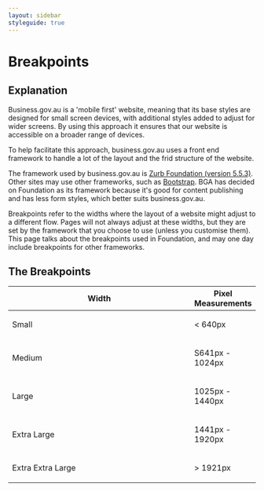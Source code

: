 ```yaml
---
layout: sidebar
styleguide: true
---
```


# Breakpoints

## Explanation

Business.gov.au is a 'mobile first' website, meaning that its base styles are 
designed for small screen devices, with additional styles added to adjust for 
wider screens. By using this approach it ensures that our website is accessible 
on a broader range of devices.

To help facilitate this approach, business.gov.au uses a front end framework to 
handle a lot of the layout and the frid structure of the website.

The framework used by business.gov.au is [Zurb Foundation (version 5.5.3)](http://foundation.zurb.com/sites/docs/v/5.5.3).
Other sites may use other frameworks, such as [Bootstrap](http://getbootsrap.com).
BGA has decided on Foundation as its framework because it's good for content publishing
and has less form styles, which better suits business.gov.au.

Breakpoints refer to the widths where the layout of a website might adjust to a different
flow. Pages will not always adjust at these widths, but they are set by the framework
that you choose to use (unless you customise them). This page talks about the breakpoints
used in Foundation, and may one day include breakpoints for other frameworks.

## The Breakpoints

<table>
  <thead>
    <tr>
      <th width="400">Width</th>
      <th>Pixel Measurements</th>
    </tr>
  </thead>
  <tbody>
    <tr>
    <td><p>Small</p></td>
      <td><p>&lt; 640px</p></td>
    </tr>
    <tr>
      <td><p>Medium</p></td>
      <td><p>S641px - 1024px</p></td>
    </tr>
    <tr>
      <td><p>Large</p></td>
      <td><p>1025px - 1440px</p></td>
    </tr>
    <tr>
      <td><p>Extra Large</p></td>
      <td><p>1441px - 1920px</p></td>
    </tr>
    <tr>
      <td><p>Extra Extra Large</p></td>
      <td><p>> 1921px</p></td>
    </tr>
  </tbody>
</table>
